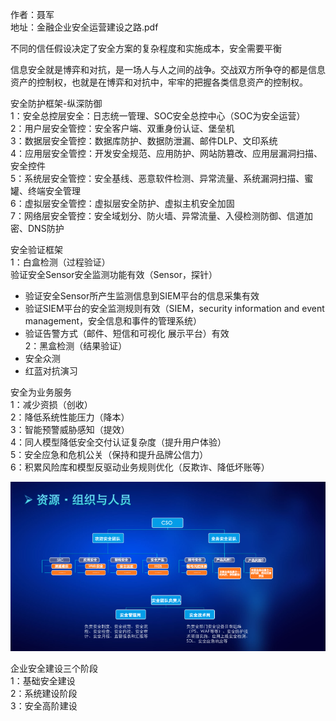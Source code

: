 作者：聂军  
地址：金融企业安全运营建设之路.pdf

不同的信任假设决定了安全方案的复杂程度和实施成本，安全需要平衡

信息安全就是博弈和对抗，是一场人与人之间的战争。交战双方所争夺的都是信息资产的控制权，也就是在博弈和对抗中，牢牢的把握各类信息资产的控制权。

安全防护框架-纵深防御  
1：安全总控层安全：日志统一管理、SOC安全总控中心（SOC为安全运营）  
2：用户层安全管控：安全客户端、双重身份认证、堡垒机  
3：数据层安全管控：数据库防护、数据防泄漏、邮件DLP、文印系统  
4：应用层安全管控：开发安全规范、应用防护、网站防篡改、应用层漏洞扫描、安全控件  
5：系统层安全管控：安全基线、恶意软件检测、异常流量、系统漏洞扫描、蜜罐、终端安全管理  
6：虚拟层安全管控：虚拟层安全防护、虚拟主机安全加固  
7：网络层安全管控：安全域划分、防火墙、异常流量、入侵检测防御、信道加密、DNS防护

安全验证框架  
1：白盒检测（过程验证）  
  验证安全Sensor安全监测功能有效（Sensor，探针）  
  - 验证安全Sensor所产生监测信息到SIEM平台的信息采集有效  
  - 验证SIEM平台的安全监测规则有效（SIEM，security information and event management，安全信息和事件的管理系统）  
  - 验证告警方式（邮件、短信和可视化 展示平台）有效  
2：黑盒检测（结果验证）  
  - 安全众测  
  - 红蓝对抗演习  

安全为业务服务  
1：减少资损（创收）  
2：降低系统性能压力（降本）  
3：智能预警威胁感知（提效）  
4：同人模型降低安全交付认证复杂度（提升用户体验）  
5：安全应急和危机公关（保持和提升品牌公信力）  
6：积累风险库和模型反驱动业务规则优化（反欺诈、降低坏账等）

![3](./image/3.png)

企业安全建设三个阶段  
1：基础安全建设  
2：系统建设阶段  
3：安全高阶建设  
